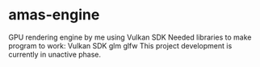 # amas-engine
GPU rendering engine by me using Vulkan SDK
Needed libraries to make program to work:
Vulkan SDK
glm
glfw
This project development is currently in unactive phase.

